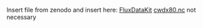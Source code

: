 Insert file from zenodo and insert here:
[FluxDataKit](https://zenodo.org/records/8403081)
[cwdx80.nc](https://zenodo.org/records/5515246) not necessary
